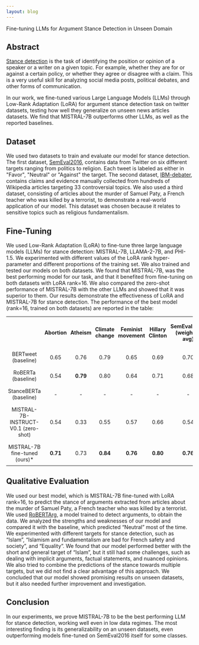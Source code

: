 ```yaml
---
layout: blog
---
```

<span class="post-title">Fine-tuning LLMs for Argument Stance Detection in Unseen Domain</span>

## <span class="section-bar"></span> Abstract

[Stance detection](https://paperswithcode.com/task/stance-detection) is the task of identifying the position or opinion of a speaker or a writer on a given topic. For example, whether they are for or against a certain policy, or whether they agree or disagree with a claim. This is a very useful skill for analyzing social media posts, political debates, and other forms of communication.

In our work, we fine-tuned various Large Language Models (LLMs) through Low-Rank Adaptation (LoRA) for argument stance detection task on twitter datasets, testing how well they generalize on unseen news articles datasets. We find that MISTRAL-7B outperforms other LLMs, as well as the reported baselines.

## <span class="section-bar"></span> Dataset

We used two datasets to train and evaluate our model for stance detection. The first dataset, [SemEval2016](https://aclanthology.org/S16-1003/), contains data from Twitter on six different targets ranging from politics to religion. Each tweet is labeled as either in "Favor", "Neutral" or "Against" the target. The second dataset, [IBM-debater](https://aclanthology.org/E17-1024/), contains claims and evidence manually collected from hundreds of Wikipedia articles targeting 33 controversial topics. We also used a third dataset, consisting of articles about the murder of Samuel Paty, a French teacher who was killed by a terrorist, to demonstrate a real-world application of our model. This dataset was chosen because it relates to sensitive topics such as religious fundamentalism.

## <span class="section-bar"></span> Fine-Tuning

We used Low-Rank Adaptation (LoRA) to fine-tune three large language models (LLMs) for stance detection: MISTRAL-7B, LLAMA-2-7B, and PHI-1.5. We experimented with different values of the LoRA rank hyper-parameter and different proportions of the training set. We also trained and tested our models on both datasets. We found that MISTRAL-7B, was the best performing model for our task, and that it benefited from fine-tuning on both datasets with LoRA rank=16. We also compared the zero-shot performance of MISTRAL-7B with the other LLMs and showed that it was superior to them. Our results demonstrate the effectiveness of LoRA and MISTRAL-7B for stance detection. The performance of the best model (rank=16, trained on both datasets) are reported in the table:

<table style="border-collapse: collapse; font-size: 14px; width: 100%;">
  <tr>
    <th style="border:1px; padding: 8px 5px; text-align: center;"></th>
    <th style="border:1px; padding: 8px 5px; text-align: center;">Abortion</th>
    <th style="border:1px; padding: 8px 5px; text-align: center;">Atheism</th>
    <th style="border:1px; padding: 8px 5px; text-align: center;">Climate change</th>
    <th style="border:1px; padding: 8px 5px; text-align: center;">Feminist movement</th>
    <th style="border:1px; padding: 8px 5px; text-align: center;">Hillary Clinton</th>
    <th style="border:1px; padding: 8px 5px; text-align: center;">SemEval2016 (weighted avg)</th>
    <th style="border:1px; padding: 8px 5px; text-align: center;">IBM-debater (weighted avg)</th>
  </tr>
  <tr>
    <td style="border:1px; padding: 8px 5px; text-align: center;">BERTweet (baseline)</td>
    <td style="border:1px; padding: 8px 5px; text-align: center;">0.65</td>
    <td style="border:1px; padding: 8px 5px; text-align: center;">0.76</td>
    <td style="border:1px; padding: 8px 5px; text-align: center;">0.79</td>
    <td style="border:1px; padding: 8px 5px; text-align: center;">0.65</td>
    <td style="border:1px; padding: 8px 5px; text-align: center;">0.69</td>
    <td style="border:1px; padding: 8px 5px; text-align: center;">0.70</td>
    <td style="border:1px; padding: 8px 5px; text-align: center;">-</td>
  </tr>
  <tr>
    <td style="border:1px; padding: 8px 5px; text-align: center;">RoBERTa (baseline)</td>
    <td style="border:1px; padding: 8px 5px; text-align: center;">0.54</td>
    <td style="border:1px; padding: 8px 5px; text-align: center;"><b>0.79</b></td>
    <td style="border:1px; padding: 8px 5px; text-align: center;">0.80</td>
    <td style="border:1px; padding: 8px 5px; text-align: center;">0.64</td>
    <td style="border:1px; padding: 8px 5px; text-align: center;">0.71</td>
    <td style="border:1px; padding: 8px 5px; text-align: center;">0.68</td>
    <td style="border:1px; padding: 8px 5px; text-align: center;">-</td>
  </tr>
  <tr>
    <td style="border:1px; padding: 8px 5px; text-align: center;">StanceBERTa (baseline)</td>
    <td style="border:1px; padding: 8px 5px; text-align: center;">-</td>
    <td style="border:1px; padding: 8px 5px; text-align: center;">-</td>
    <td style="border:1px; padding: 8px 5px; text-align: center;">-</td>
    <td style="border:1px; padding: 8px 5px; text-align: center;">-</td>
    <td style="border:1px; padding: 8px 5px; text-align: center;">-</td>
    <td style="border:1px; padding: 8px 5px; text-align: center;">-</td>
    <td style="border:1px; padding: 8px 5px; text-align: center;">0.61</td>
  </tr>
  <tr>
    <td style="border:1px; padding: 8px 5px; text-align: center;">MISTRAL-7B-INSTRUCT-V0.1 (zero-shot)</td>
    <td style="border:1px; padding: 8px 5px; text-align: center;">0.54</td>
    <td style="border:1px; padding: 8px 5px; text-align: center;">0.33</td>
    <td style="border:1px; padding: 8px 5px; text-align: center;">0.55</td>
    <td style="border:1px; padding: 8px 5px; text-align: center;">0.57</td>
    <td style="border:1px; padding: 8px 5px; text-align: center;">0.66</td>
    <td style="border:1px; padding: 8px 5px; text-align: center;">0.54</td>
    <td style="border:1px; padding: 8px 5px; text-align: center;">0.44</td>
  </tr>
  <tr>
    <td style="border:1px; padding: 8px 5px; text-align: center;">MISTRAL-7B fine-tuned (ours)*</td>
    <td style="border:1px; padding: 8px 5px; text-align: center;"><b>0.71</b></td>
    <td style="border:1px; padding: 8px 5px; text-align: center;">0.73</td>
    <td style="border:1px; padding: 8px 5px; text-align: center;"><b>0.84</b></td>
    <td style="border:1px; padding: 8px 5px; text-align: center;"><b>0.76</b></td>
    <td style="border:1px; padding: 8px 5px; text-align: center;"><b>0.80</b></td>
    <td style="border:1px; padding: 8px 5px; text-align: center;"><b>0.76</b></td>
    <td style="border:1px; padding: 8px 5px; text-align: center;"><b>0.92</b></td>
  </tr>
</table>

## <span class="section-bar"></span> Qualitative Evaluation

We used our best model, which is MISTRAL-7B fine-tuned with LoRA rank=16, to predict the stance of arguments extracted from articles about the murder of Samuel Paty, a French teacher who was killed by a terrorist. We used [RoBERTArg](https://huggingface.co/chkla/roberta-argument), a model trained to detect arguments, to obtain the data. We analyzed the strengths and weaknesses of our model and compared it with the baseline, which predicted “Neutral” most of the time. We experimented with different targets for stance detection, such as “Islam”, “Islamism and fundamentalism are bad for French safety and society”, and “Equality”. We found that our model performed better with the short and general target of “Islam”, but it still had some challenges, such as dealing with implicit arguments, factual statements, and nuanced opinions. We also tried to combine the predictions of the stance towards multiple targets, but we did not find a clear advantage of this approach. We concluded that our model showed promising results on unseen datasets, but it also needed further improvement and investigation.

## <span class="section-bar"></span> Conclusion

In our experiments, we prove MISTRAL-7B to be the best performing LLM for stance detection, working well even in low data regimes. The most interesting finding is its generalizability on an unseen datasets, even outperforming models fine-tuned on SemEval2016 itself for some classes.